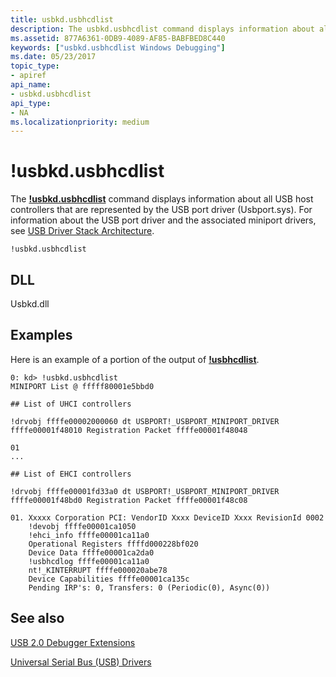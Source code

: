 ```yaml
---
title: usbkd.usbhcdlist
description: The usbkd.usbhcdlist command displays information about all USB host controllers that are represented by the USB port driver (Usbport.sys). 
ms.assetid: 877A6361-0DB9-4089-AF85-BABFBED8C440
keywords: ["usbkd.usbhcdlist Windows Debugging"]
ms.date: 05/23/2017
topic_type:
- apiref
api_name:
- usbkd.usbhcdlist
api_type:
- NA
ms.localizationpriority: medium
---
```


# !usbkd.usbhcdlist


The [**!usbkd.usbhcdlist**](https://msdn.microsoft.com/library/windows/hardware/dn367074) command displays information about all USB host controllers that are represented by the USB port driver (Usbport.sys). For information about the USB port driver and the associated miniport drivers, see [USB Driver Stack Architecture](https://go.microsoft.com/fwlink/p?LinkId=251983).

```dbgcmd
!usbkd.usbhcdlist
```

## <span id="DLL"></span><span id="dll"></span>DLL


Usbkd.dll

Examples
--------

Here is an example of a portion of the output of [**!usbhcdlist**](https://msdn.microsoft.com/library/windows/hardware/dn367074).

```dbgcmd
0: kd> !usbkd.usbhcdlist
MINIPORT List @ fffff80001e5bbd0

## List of UHCI controllers

!drvobj ffffe00002000060 dt USBPORT!_USBPORT_MINIPORT_DRIVER ffffe00001f48010 Registration Packet ffffe00001f48048

01
...

## List of EHCI controllers

!drvobj ffffe00001fd33a0 dt USBPORT!_USBPORT_MINIPORT_DRIVER ffffe00001f48bd0 Registration Packet ffffe00001f48c08

01. Xxxxx Corporation PCI: VendorID Xxxx DeviceID Xxxx RevisionId 0002
    !devobj ffffe00001ca1050
    !ehci_info ffffe00001ca11a0
    Operational Registers ffffd000228bf020
    Device Data ffffe00001ca2da0
    !usbhcdlog ffffe00001ca11a0
    nt!_KINTERRUPT ffffe000020abe78
    Device Capabilities ffffe00001ca135c
    Pending IRP's: 0, Transfers: 0 (Periodic(0), Async(0))
```

## <span id="see_also"></span>See also


[USB 2.0 Debugger Extensions](usb-2-0-extensions.md)

[Universal Serial Bus (USB) Drivers](https://go.microsoft.com/fwlink/p?LinkID=227351)

 

 






